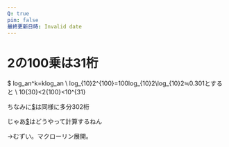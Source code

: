 ```yaml
---
Q: true
pin: false
最終更新日時: Invalid date
---
```

# 2の100乗は31桁

$ log_an^k=klog_an \ log_{10}2^{100}=100log_{10}2\log_{10}2≒0.301とすると \ 10{30}<2{100}<10^{31}

ちなみに[$](https://www.notion.so2%5E%7B1000%7D)は同様に多分302桁

じゃあ[$](https://www.notion.solog_%7B10%7D2)はどうやって計算するねん

→むずい。マクローリン展開。